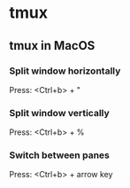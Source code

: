 # tmux

## tmux in MacOS
### Split window horizontally
Press: <Ctrl+b> + "

### Split window vertically
Press: <Ctrl+b> + %

### Switch between panes
Press: <Ctrl+b> + arrow key
